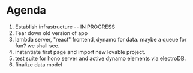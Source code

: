 # Agenda

1. Establish infrastructure -- IN PROGRESS
2. Tear down old version of app
3. lambda server, "react" frontend, dynamo for data. maybe a queue for fun? we shall see.
4. instantiate first page and import new lovable project.
5. test suite for hono server and active dynamo elements via electroDB.
6. finalize data model

